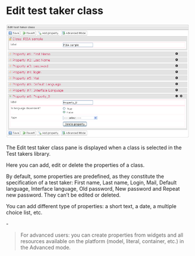 <!--
created_at: '2012-03-29 16:48:29'
updated_at: '2013-03-13 13:41:21'
authors:
    - 'Jérôme Bogaerts'
contributors:
    - 'Franck Gismondi'
tags:
    - 'Manage Test Takers'
-->

Edit test taker class
=====================

![](../resources/testtakers-editclass.png)

The Edit test taker class pane is displayed when a class is selected in the Test takers library.

Here you can add, edit or delete the properties of a class.

By default, some properties are predefined, as they constitute the specification of a test taker: First name, Last name, Login, Mail, Default language, Interface language, Old password, New password and Repeat new password. They can’t be edited or deleted.

You can add different type of properties: a short text, a date, a multiple choice list, etc.

-<br/>
> For advanced users: you can create properties from widgets and all resources available on the platform (model, literal, container, etc.) in the Advanced mode.


